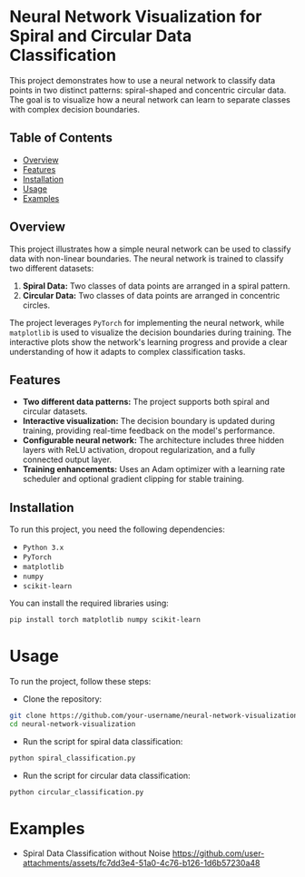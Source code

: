 # Neural Network Visualization for Spiral and Circular Data Classification

This project demonstrates how to use a neural network to classify data points in two distinct patterns: spiral-shaped and concentric circular data. The goal is to visualize how a neural network can learn to separate classes with complex decision boundaries.

## Table of Contents
- [Overview](#overview)
- [Features](#features)
- [Installation](#installation)
- [Usage](#usage)
- [Examples](#examples)

## Overview
This project illustrates how a simple neural network can be used to classify data with non-linear boundaries. The neural network is trained to classify two different datasets:
1. **Spiral Data:** Two classes of data points are arranged in a spiral pattern.
2. **Circular Data:** Two classes of data points are arranged in concentric circles.

The project leverages `PyTorch` for implementing the neural network, while `matplotlib` is used to visualize the decision boundaries during training. The interactive plots show the network's learning progress and provide a clear understanding of how it adapts to complex classification tasks.

## Features
- **Two different data patterns:** The project supports both spiral and circular datasets.
- **Interactive visualization:** The decision boundary is updated during training, providing real-time feedback on the model's performance.
- **Configurable neural network:** The architecture includes three hidden layers with ReLU activation, dropout regularization, and a fully connected output layer.
- **Training enhancements:** Uses an Adam optimizer with a learning rate scheduler and optional gradient clipping for stable training.

## Installation
To run this project, you need the following dependencies:
- `Python 3.x`
- `PyTorch`
- `matplotlib`
- `numpy`
- `scikit-learn`

You can install the required libraries using:
```bash
pip install torch matplotlib numpy scikit-learn
```
# Usage
To run the project, follow these steps:
- Clone the repository:
```bash
git clone https://github.com/your-username/neural-network-visualization.git
cd neural-network-visualization
```
- Run the script for spiral data classification:
```bash
python spiral_classification.py
```
- Run the script for circular data classification:
```bash
python circular_classification.py
```

# Examples
- Spiral Data Classification without Noise
https://github.com/user-attachments/assets/fc7dd3e4-51a0-4c76-b126-1d6b57230a48









